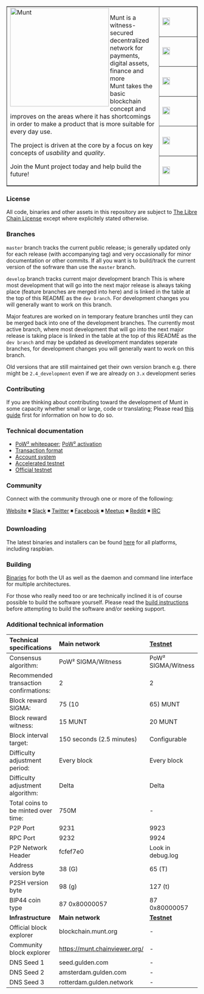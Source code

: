 <table cellspacing="0" cellpadding="0" color="grey" border="1px">
  <tr border=0>
    <td border="0px" width="80%" rowspan="7">
      <a href="https://www.munt.org">
        <img height=260px align="left" src="https://munt.org/img/design/munt-000000.svg" alt="Munt"/>
      </a>
      <p>Munt is a witness-secured decentralized network for payments, digital assets, finance and more<br/>
      Munt takes the basic blockchain concept and improves on the areas where it has shortcomings in order to make a product that is more suitable for every day use.</p>
      <p>The project is driven at the core by a focus on key concepts of <i>usability</i> and <i>quality</i>.</p><p>Join the Munt project today and help build the future!</p>
    </td>
    <td width="20%" border=0>
      <a href="#">
        <img height="20px" src="https://travis-ci.org/muntorg/munt-official.svg?branch=master" alt="ci build status"/>
      </a>
    </td>
  </tr>
  <tr border=0>
    <td>
      <a href="https://github.com/muntorg/munt-official/issues">
        <img  height="20px" src="https://img.shields.io/github/issues/muntorg/munt-official.svg?color=blue" alt="open issues"/>
    </td>
  </tr>
  <tr border=0>
    <td>
      <a href="https://github.com/muntorg/munt-official/issues?q=is%3Aissue+is%3Aclosed">
        <img  height="20px" src="https://img.shields.io/github/issues-closed/muntorg/munt-official.svg?color=blue" alt="closed issues"/>
      </a>
    </td>
  </tr>
  <tr border=0>
    <td border=0>
      <a href="https://github.com/muntorg/munt-official/releases">
        <img height="20px" src="https://img.shields.io/github/downloads/muntorg/munt-official/total.svg?color=blue" alt="total downloads"/>
      </a>
    </td>
  </tr>
  <tr border=0>
    <td>
      <a href="https://github.com/munt/munt-official/commits/master">
        <img height="20px" src="https://img.shields.io/github/commit-activity/y/muntorg/munt-official.svg" alt="commits 1y"/>
      </a>
    </td>
  </tr>
  <tr>
    <td>
      <a href="https://github.com/muntorg/munt-official/compare/master@%7B12month%7D...develop">
        <img height="20px" src="https://img.shields.io/badge/dev%20branch-develop-blue.svg" alt="active_branch"/>
      </a>
    </td>
  </tr>
</table>



### License
All code, binaries and other assets in this repository are subject to [The Libre Chain License](https://github.com/muntorg/munt-official/blob/master/COPYING_munt) except where explicitely stated otherwise.

### Branches
`master` branch tracks the current public release; is generally updated only for each release (with accompanying tag) and very occasionally for minor documentation or other commits. If all you want is to build/track the current version of the sofrware than use the `master` branch.

`develop` branch tracks current major development branch
This is where most development that will go into the next major release is always taking place (feature branches are merged into here) and is linked in the table at the top of this README as the `dev branch`. For development changes you will generally want to work on this branch.


Major features are worked on in temporary feature branches until they can be merged back into one of the development branches. 
The currently most active branch, where most development that will go into the next major release is taking place is linked in the table at the top of this README as the `dev branch` and may be updated as development mandates seperate branches, for development changes you will generally want to work on this branch.

Old versions that are still maintained get their own version branch e.g. there might be `2.4_development` even if we are already on `3.x` development series


### Contributing
If you are thinking about contributing toward the development of Munt in some capacity whether small or large, code or translating; Please read [this guide](./CONTRIBUTING.md) first for information on how to do so.

### Technical documentation
* [PoW² whitepaper](.//technical_documentation/PoW2.pdf); [PoW² activation](./technical_documentation/PoW2_activation.md)
* [Transaction format](./technical_documentation/transaction_format.md)
* [Account system](./technical_documentation/account_system.md)
* [Accelerated testnet](./technical_documentation/accelerated_testnet.md)
* [Official testnet](./technical_documentation/accelerated_testnet.md#official-testnet)


### Community

Connect with the community through one or more of the following:

[Website](https://munt.org) ◾ [Slack](https://munt.org/join) ◾ [Twitter](https://twitter.com/munt_org) ◾ [Facebook](http://facebook.com/gulden) ◾ [Meetup](https://www.meetup.com/gulden) ◾ [Reddit](https://www.reddit.com/r/munt) ◾ [IRC](https://web.libera.chat/?channels=Muntorg)


### Downloading

The latest binaries and installers can be found [here](https://github.com/muntorg/munt-official/releases) for all platforms, including raspbian.

### Building
[Binaries](https://github.com/munt/munt-official/releases) for both the UI as well as the daemon and command line interface for multiple architectures.

For those who really need too or are technically inclined it is of course possible to build the software yourself. Please read the [build instructions](./doc/building.md) before attempting to build the software and/or seeking support.

### Additional technical information


|Technical specifications|Main network|[Testnet](./technical_documentation/accelerated_testnet.md#official-testnet)|
|:-----------|:---------|:---------|
|Consensus algorithm:|PoW² SIGMA/Witness|PoW² SIGMA/Witness|
|Recommended transaction confirmations:|2|2|
|Block reward SIGMA:|75 (10|65) MUNT|1000 MUNT|
|Block reward witness:|15 MUNT|20 MUNT|
|Block interval target:|150 seconds (2.5 minutes)|Configurable|
|Difficulty adjustment period:|Every block|Every block|
|Difficulty adjustment algorithm:|Delta|Delta|
|Total coins to be minted over time:|750M|-|
|P2P Port|9231|9923|
|RPC Port|9232|9924|
|P2P Network Header|fcfef7e0|Look in debug.log|
|Address version byte|38 (G)|65 (T)|
|P2SH version byte|98 (g)|127 (t)|
|BIP44 coin type|87 0x80000057|87 0x80000057|
|**Infrastructure**|**Main network**|**[Testnet](./technical_documentation/accelerated_testnet.md#official-testnet)**|
|Official block explorer|blockchain.munt.org|-|
|Community block explorer|https://munt.chainviewer.org/|-|
|DNS Seed 1|seed.gulden.com|-|
|DNS Seed 2|amsterdam.gulden.com|-|
|DNS Seed 3|rotterdam.gulden.network|-|
